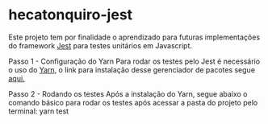 # hecatonquiro-jest

Este projeto tem por finalidade o aprendizado para futuras implementações do framework [Jest](https://jestjs.io/) para
testes unitários em Javascript.

Passo 1 - Configuração do Yarn
  Para rodar os testes pelo Jest é necessário o uso do [Yarn](https://yarnpkg.com/pt-BR/), o link para instalação
  desse gerenciador de pacotes segue [aqui.](https://yarnpkg.com/lang/en/docs/install/#debian-stable)
 
Passo 2 - Rodando os testes
  Após a instalação do Yarn, segue abaixo o comando básico para rodar os testes após acessar a pasta do projeto 
  pelo terminal:
  yarn test

